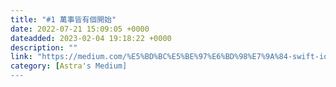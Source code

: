 ```yaml
---
title: "#1 萬事皆有個開始"
date: 2022-07-21 15:09:05 +0000
dateadded: 2023-02-04 19:18:22 +0000
description: ""
link: "https://medium.com/%E5%BD%BC%E5%BE%97%E6%BD%98%E7%9A%84-swift-ios-app-%E9%96%8B%E7%99%BC%E6%95%99%E5%AE%A4/1-%E8%90%AC%E4%BA%8B%E7%9A%86%E6%9C%89%E5%80%8B%E9%96%8B%E5%A7%8B-601f8de6dc7a?source=rss-ebd4814c8620------2"
category: [Astra's Medium]
---
```


